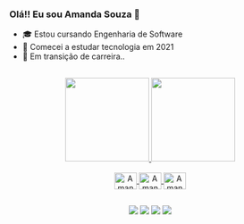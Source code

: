 ### Olá!! Eu sou Amanda Souza 👋

- 🎓 Estou cursando Engenharia de Software
- 🚀 Comecei a estudar tecnologia em 2021
- 🦋 Em transição de carreira..

##

<div align="center">
  <a href="https://github.com/souzaamanda">
  <img height="150em" src="https://github-readme-stats.vercel.app/api?username=souzaamanda&show_icons=true&theme=panda&include_all_commits=true&count_private=true"/>
  <img height="150em" src="https://github-readme-stats.vercel.app/api/top-langs/?username=souzaamanda&layout=compact&langs_count=7&theme=panda"/>
</div>
  
  <div style="display: inline_block" align="center"><br>
  <img align="center" alt="Amanda-HTML" height="30" width="40" src="https://cdn.jsdelivr.net/gh/devicons/devicon/icons/html5/html5-original.svg">
  <img align="center" alt="Amanda-CSS" height="30" width="40" src="https://cdn.jsdelivr.net/gh/devicons/devicon/icons/css3/css3-original.svg" />
  <img align="center" alt="Amanda-JS" height="30" width="40" src="https://cdn.jsdelivr.net/gh/devicons/devicon/icons/javascript/javascript-original.svg" />
</div>
  
 ##

  <div align="center">
    <a href="https://www.linkedin.com/in/amanda-de-souza-8046b5210/" target="_blank"><img src="https://img.shields.io/badge/-LinkedIn-%230077B5?style=for-the-badge&logo=linkedin&logoColor=white" target="_blank"></a>
     <a href="https://www.instagram.com/amanda._souzaa/" target="_blank"><img src="https://img.shields.io/badge/-Instagram-%23E4405F?style=for-the-badge&logo=instagram&logoColor=white" target="_blank"></a>
    <a href="https://t.me/souzaamandaa" target="_blank"><img src="https://img.shields.io/badge/Telegram-2CA5E0?style=for-the-badge&logo=telegram&logoColor=white" target="_blank"></a>
    <a href="mailto:amanda_souza@live.com" target="_blank"><img src="https://img.shields.io/badge/Microsoft_Outlook-0078D4?style=for-the-badge&logo=microsoft-outlook&logoColor=white" target="_blank"></a>
    
  </div>
